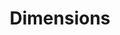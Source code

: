 ---
bigquery: https://console.cloud.google.com/bigquery?p=covid-19-dimensions-ai&page=table&d=data&t=publications
contributors: Digital Science, https://www.digital-science.com/
cost: Free for personal, non-commercial use.
description: Dimensions contains more than 100 million publications, ranging from
  articles published in scholarly journals, books and book chapters, to preprints
  and conference proceedings. All publications are contextualized with linked data
  sets, funding, publications, patents, clinical trials, and policy documents. You
  can also view associated categories, funders, institutions, and researcher profiles.
documentation: https://docs.dimensions.ai/bigquery/index.html
last_edit: Mon, 04 Apr 2022 19:04:00 GMT
location: https://www.dimensions.ai/products/free/
maintained_by: Digital Science, https://www.digital-science.com/
schema_fields: '[''organisation_details'', ''filing_status'', ''embargo_date'', ''start_date'',
  ''funder_org'', ''funding_gbp'', ''date_inserted'', ''open_access_categories'',
  ''associated_grant_ids'', ''granted_year'', ''proceedings_title'', ''category_icrp_cso'',
  ''associated_publication_pmid'', ''pmid'', ''linkout'', ''publisher'', ''resulting_publication_doi'',
  ''research_org_state_codes'', ''research_org_countries'', ''end_date'', ''funder_countries'',
  ''year'', ''volume'', ''research_org_state_names'', ''funder_org_state_codes'',
  ''acronyms'', ''assignee_countries'', ''gender'', ''assignee_orgs'', ''application_number'',
  ''priority_year'', ''date_modified'', ''registry'', ''acknowledgements'', ''citations'',
  ''category_rcdc'', ''types'', ''address'', ''expiration_year'', ''funder_org_countries'',
  ''id'', ''abstract'', ''open_access_categories_v2'', ''patent_ids'', ''interventions'',
  ''researcher_ids'', ''funding_cad'', ''category_sdg'', ''reference_ids'', ''end_year'',
  ''brief_title'', ''current_assignee_countries'', ''eisbn'', ''funding_eur'', ''ipcr'',
  ''funding_amount'', ''funding_chf'', ''cited_by_ids'', ''pmcid'', ''date'', ''foa_number'',
  ''isbn'', ''research_org_country_names'', ''concepts'', ''repository_name'', ''subtitles'',
  ''associated_publication_doi'', ''authors'', ''current_assignee'', ''date_imported_gbq'',
  ''type'', ''status'', ''investigators'', ''funding_jpy'', ''funding_details'', ''associated_publication_id'',
  ''priority_date'', ''conference'', ''title'', ''language'', ''kind'', ''inventor_names'',
  ''relationships'', ''description'', ''categories'', ''funding_cny'', ''original_assignee'',
  ''category_for'', ''original_assignee_countries'', ''supporting_grant_ids'', ''legal_events'',
  ''original_title'', ''active_years'', ''citation_string'', ''aliases'', ''funding_usd'',
  ''conditions'', ''altmetrics'', ''associated_publication_arxiv_id'', ''category_bra'',
  ''granted_date'', ''legal_status'', ''wikipedia_url'', ''family_members_ids'', ''date_online'',
  ''metrics'', ''book_series_title'', ''funding_aud'', ''established'', ''acronym'',
  ''research_org_cities'', ''editors'', ''journal_lists'', ''filing_date'', ''journal'',
  ''mesh_headings'', ''arxiv_id'', ''jurisdiction'', ''category_hra'', ''current_assignee_orgs'',
  ''funding_nzd'', ''family_id'', ''labels'', ''date_print'', ''resulting_publication_ids'',
  ''filing_year'', ''clinical_trial_ids'', ''citations_count'', ''funder_orgs'', ''publication_ids'',
  ''name'', ''publication_year'', ''created_date'', ''email_address'', ''external_ids'',
  ''expiration_date'', ''parent_id'', ''issue'', ''source_id'', ''date_normal'', ''family_count'',
  ''research_orgs'', ''repository_url'', ''cpc'', ''mesh_terms'', ''funder_org_cities'',
  ''links'', ''category_hrcs_hc'', ''license'', ''doi'', ''category_uoa'', ''start_year'',
  ''funding_currency'', ''pages'', ''book_title'', ''research_org_city_names'', ''grant_number'',
  ''original_abstract'', ''repository_id'', ''original_assignee_orgs'', ''funder_org_acronyms'',
  ''phase'', ''category_hrcs_rac'', ''publication_date'', ''category_icrp_ct'']'
shortname: dimensions
tags:
- scholarly literature
- patents
- funding
- clinical trials
- academic profiles
terms_of_use: 'Use of both the Dimensions COVID-19 dataset and full Dimensions dataset
  are subject to the Dimensions Terms of use: https://www.dimensions.ai/policies-terms-legal '
title: Dimensions
uuid: dcff88bd-fe6b-4fdb-8159-809bf9d7bc1c
---